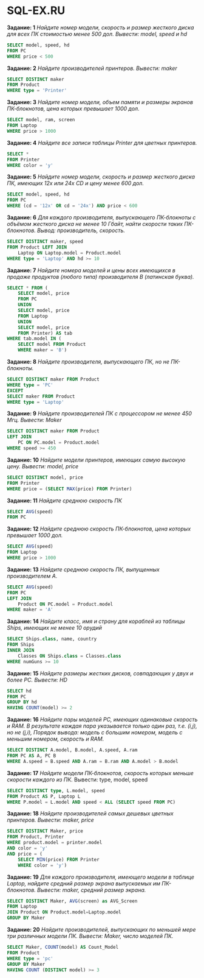# SQL-EX.RU

**Задание: 1**
*Найдите номер модели, скорость и размер жесткого диска для всех ПК стоимостью менее 500 дол. Вывести: model, speed и hd*
```sql
SELECT model, speed, hd
FROM PC
WHERE price < 500
```
**Задание: 2**
*Найдите производителей принтеров. Вывести: maker*
```sql
SELECT DISTINCT maker 
FROM Product
WHERE type = 'Printer'
```
**Задание: 3**
*Найдите номер модели, объем памяти и размеры экранов ПК-блокнотов, цена которых превышает 1000 дол.*
```sql
SELECT model, ram, screen
FROM Laptop
WHERE price > 1000
```
**Задание: 4**
*Найдите все записи таблицы Printer для цветных принтеров.*
```sql
SELECT *
FROM Printer
WHERE color = 'y'
```
**Задание: 5** 
*Найдите номер модели, скорость и размер жесткого диска ПК, имеющих 12x или 24x CD и цену менее 600 дол.*
```sql
SELECT model, speed, hd
FROM PC
WHERE (cd = '12x' OR cd = '24x') AND price < 600
```
**Задание: 6** 
*Для каждого производителя, выпускающего ПК-блокноты c объёмом жесткого диска не менее 10 Гбайт, найти скорости таких ПК-блокнотов. Вывод: производитель, скорость.*
```sql
SELECT DISTINCT maker, speed
FROM Product LEFT JOIN 
	Laptop ON Laptop.model = Product.model
WHERE type = 'Laptop' AND hd >= 10
```
**Задание: 7** 
*Найдите номера моделей и цены всех имеющихся в продаже продуктов (любого типа) производителя B (латинская буква).*
```sql
SELECT * FROM (
	SELECT model, price
	FROM PC 
	UNION
	SELECT model, price
	FROM Laptop 
	UNION
	SELECT model, price
	FROM Printer) AS tab
WHERE tab.model IN (
	SELECT model FROM Product 
	WHERE maker = 'B')
```
**Задание: 8**
*Найдите производителя, выпускающего ПК, но не ПК-блокноты.*
```sql
SELECT DISTINCT maker FROM Product
WHERE type = 'PC'
EXCEPT 
SELECT maker FROM Product 
WHERE type = 'Laptop'
```
**Задание: 9** 
*Найдите производителей ПК с процессором не менее 450 Мгц. Вывести: Maker*
```sql
SELECT DISTINCT maker FROM Product
LEFT JOIN 
	PC ON PC.model = Product.model
WHERE speed >= 450
```
**Задание: 10**
*Найдите модели принтеров, имеющих самую высокую цену. Вывести: model, price*
```sql
SELECT DISTINCT model, price
FROM Printer 
WHERE price = (SELECT MAX(price) FROM Printer)
```
**Задание: 11**
*Найдите среднюю скорость ПК*
```sql
SELECT AVG(speed)
FROM PC
```
**Задание: 12**
*Найдите среднюю скорость ПК-блокнотов, цена которых превышает 1000 дол.*
```sql
SELECT AVG(speed) 
FROM Laptop
WHERE price > 1000
```
**Задание: 13**
*Найдите среднюю скорость ПК, выпущенных производителем A.*
```sql
SELECT AVG(speed)
FROM PC 
LEFT JOIN 
	Product ON PC.model = Product.model
WHERE maker = 'A'
```
**Задание: 14**
*Найдите класс, имя и страну для кораблей из таблицы Ships, имеющих не менее 10 орудий*
```sql
SELECT Ships.class, name, country
FROM Ships
INNER JOIN
	Classes ON Ships.class = Classes.class
WHERE numGuns >= 10
```
**Задание: 15**
*Найдите размеры жестких дисков, совпадающих у двух и более PC. Вывести: HD*
```sql
SELECT hd
FROM PC 
GROUP BY hd
HAVING COUNT(model) >= 2
```
**Задание: 16**
*Найдите пары моделей PC, имеющих одинаковые скорость и RAM. В результате каждая пара указывается только один раз, т.е. (i,j), но не (j,i), Порядок вывода: модель с большим номером, модель с меньшим номером, скорость и RAM.*
```sql
SELECT DISTINCT A.model, B.model, A.speed, A.ram
FROM PC AS A, PC B
WHERE A.speed = B.speed AND A.ram = B.ram AND A.model > B.model
```
**Задание: 17**
*Найдите модели ПК-блокнотов, скорость которых меньше скорости каждого из ПК.*
Вывести: type, model, speed
```sql
SELECT DISTINCT type, L.model, speed
FROM Product AS P, Laptop L
WHERE P.model = L.model AND speed < ALL (SELECT speed FROM PC)
```
**Задание: 18**
*Найдите производителей самых дешевых цветных принтеров. Вывести: maker, price*
```sql
SELECT DISTINCT Maker, price
FROM Product, Printer 
WHERE product.model = printer.model
AND color = 'y'
AND price = (
	SELECT MIN(price) FROM Printer
	WHERE color = 'y')
```
**Задание: 19**
*Для каждого производителя, имеющего модели в таблице Laptop, найдите средний размер экрана выпускаемых им ПК-блокнотов.
Вывести: maker, средний размер экрана.*
```sql
SELECT DISTINCT Maker, AVG(screen) as AVG_Screen
FROM Laptop
JOIN Product ON Product.model=Laptop.model
GROUP BY Maker
```
**Задание: 20**
*Найдите производителей, выпускающих по меньшей мере три различных модели ПК. Вывести: Maker, число моделей ПК.*
```sql
SELECT Maker, COUNT(model) AS Count_Model
FROM Product 
WHERE type = 'pc'
GROUP BY Maker
HAVING COUNT (DISTINCT model) >= 3
```